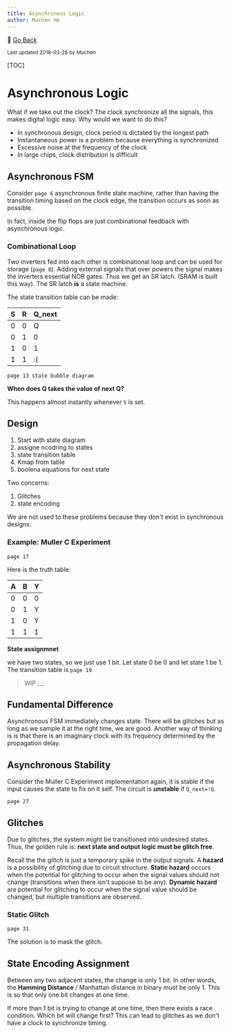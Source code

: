 ```yaml
---
title: Asynchronous Logic
author: Muchen He
---
```


:floppy_disk: [Go Back](/documents)

<small> Last updated 2018-03-26 by Muchen</small> 

[TOC]

# Asynchronous Logic

What if we take out the clock? The clock synchronize all the signals, this makes digital logic easy. Why would we want to do this?

- In synchronous design, clock period is dictated by the longest path
- Instantaneous power is a problem because everything is synchronized
- Excessive noise at the frequency of the clock
- In large chips, clock distribution is difficult



## Asynchronous FSM

Consider `page 6` asynchronous finite state machine, rather than having the transition timing based on the clock edge, the transition occurs as soon as possible.

In fact, inside the flip flops are just combinational feedback with asynchronous logic.

### Combinational Loop

Two inverters fed into each other is combinational loop and can be used for storage (`page 8`). Adding external signals that over powers the signal makes the inverters essential NOR gates. Thus we get an SR latch. (SRAM is built this way). The SR latch **is** a state machine. 

The state transition table can be made:

| S    | R    | Q_next |
| ---- | ---- | ------ |
| 0    | 0    | Q      |
| 0    | 1    | 0      |
| 1    | 0    | 1      |
| 1    | 1    | :(     |

`page 13 state bubble diagram` 

**When does Q takes the value of next Q?**

This happens almost instantly whenever `S` is set.



## Design

1. Start with state diagram
2. assigne ncodring to states
3. state transition table
4. Kmap from table
5. boolena equations for next state

Two concerns:

1. Glitches
2. state encoding

We are not used to these problems because they don't exist in synchronous designs.



### Example: Muller C Experiment

`page 17`

Here is the truth table:

| A    | B    | Y    |
| ---- | ---- | ---- |
| 0    | 0    | 0    |
| 0    | 1    | Y    |
| 1    | 0    | Y    |
| 1    | 1    | 1    |

**State assignmnet**

we have two states, so we just use 1 bit. Let state 0 be 0 and let state 1 be 1. The  transition table is `page 19`

> WIP ;_;



## Fundamental Difference

Asynchronous FSM immediately changes state. There will be glitches but as long as we sample it at the right time, we are good. Another way of thinking is is that there is an imaginary clock with its frequency determined by the propagation delay.



## Asynchronous Stability

Consider the Muller C Experiment implementation again, it is stable if the input causes the state to fix on it self. The circuit is **unstable** if `Q_next=!Q`.

`page 27`



## Glitches

Due to glitches, the system might be transitioned into undesired states. Thus, the golden rule is: **next state and output logic must be glitch free**.

Recall the the glitch is just a temporary spike in the output signals. A **hazard** is a possibility of glitching due to circuit structure. **Static hazard** occurs when the potential for glitching to occur when the signal values should not change (transitions when there isn't suppose to be any). **Dynamic hazard** are potential for glitching to occur when the signal value should be changed, but multiple transitions are observed.

### Static Glitch

`page 31`

The solution is to mask the glitch.



## State Encoding Assignment

Between any two adjacent states, the change is only 1 bit. In other words, the **Hamming Distance** / Manhattan distance in binary must be only 1. This is so that only one bit changes at one time. 

If more than 1 bit is trying to change at one time, then there exists a race condition. Which bit will change first? This can lead to glitches as we don't have a clock to synchronize timing. 